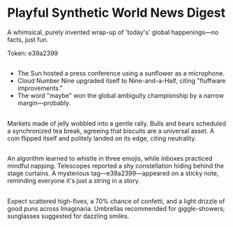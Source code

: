# Playful Synthetic World News Digest

A whimsical, purely invented wrap-up of 'today's' global happenings—no facts, just fun.

Token: e39a2399

## 

- The Sun hosted a press conference using a sunflower as a microphone.
- Cloud Number Nine upgraded itself to Nine-and-a-Half, citing "fluffware improvements."
- The word "maybe" won the global ambiguity championship by a narrow margin—probably.

## 

Markets made of jelly wobbled into a gentle rally. Bulls and bears scheduled a synchronized tea break, agreeing that biscuits are a universal asset. A coin flipped itself and politely landed on its edge, citing neutrality.

## 

An algorithm learned to whistle in three emojis, while inboxes practiced mindful napping. Telescopes reported a shy constellation hiding behind the stage curtains. A mysterious tag—e39a2399—appeared on a sticky note, reminding everyone it's just a string in a story.

## 

Expect scattered high-fives, a 70% chance of confetti, and a light drizzle of good puns across Imaginaria. Umbrellas recommended for giggle-showers; sunglasses suggested for dazzling smiles.